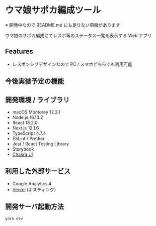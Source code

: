 # ウマ娘サポカ編成ツール

※ 開発中なので README.md にも足りない項目があります

<!-- [Sunset Time Notify](https://sunset-time-notify.y4shiro.net) -->

ウマ娘のサポカ編成にてレスボ等のステータス一覧を表示する Web アプリ

## Features

- レスポンシブデザインなので PC / スマホどちらでも利用可能

## 今後実装予定の機能

## 開発環境 / ライブラリ

- macOS Monterey 12.3.1
- Node.js 16.13.2
- React 18.2.0
- Next.js 12.1.6
- TypeScript 4.7.4
- ESLint / Prettier
- Jest / React Testing Library
- Storybook
- [Chakra UI](https://chakra-ui.com/)

## 利用した外部サービス

- Google Analytics 4
- [Vercel](https://vercel.com/) (ホスティング)

## 開発サーバ起動方法

```bash
yarn dev
```
